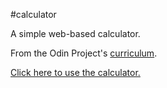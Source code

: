 #calculator

A simple web-based calculator.

From the Odin Project's [curriculum](https://www.theodinproject.com/lessons/calculator).

[Click here to use the calculator.](https://coltonshaheen.github.io/calculator/)
